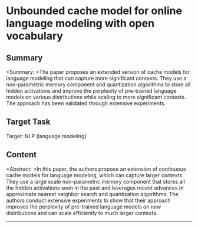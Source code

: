 # Unbounded cache model for online language modeling with open vocabulary

## Summary

<Summary: >The paper proposes an extended version of cache models for language modeling that can capture more significant contexts. They use a non-parametric memory component and quantization algorithms to store all hidden activations and improve the perplexity of pre-trained language models on various distributions while scaling to more significant contexts. The approach has been validated through extensive experiments.


## Target Task

Target: NLP (language modeling)

## Content

<Abstract: >In this paper, the authors propose an extension of continuous cache models for language modeling, which can capture larger contexts. They use a large scale non-parametric memory component that stores all the hidden activations seen in the past and leverages recent advances in approximate nearest neighbor search and quantization algorithms. The authors conduct extensive experiments to show that their approach improves the perplexity of pre-trained language models on new distributions and can scale efficiently to much larger contexts.



---

